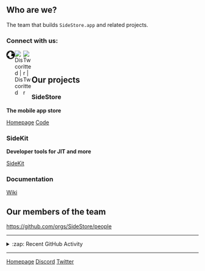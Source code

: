 <!-- 
Docs: How to use GitHub README and actions to auto-generate embedded content.
https://github.com/anuraghazra/github-readme-stats
https://www.youtube.com/watch?v=n6d4KHSKqGk
https://github.com/rahuldkjain/github-profile-readme-generator
 -->

## Who are we?

The team that builds `SideStore.app` and related projects.

### Connect with us:

<!--
[![Website](https://img.shields.io/website?label=sidestore.io&style=for-the-badge&url=https://sidestore.io)](https://sidestore.io)
[![Twitter Follow](https://img.shields.io/twitter/follow/sidestore_io?color=1DA1F2&logo=twitter&style=for-the-badge)](https://twitter.com/intent/follow?original_referer=https%3A%2F%2Fgithub.com%2Fsidestore&screen_name=sidestore)
[![GitHub Followers](https://img.shields.io/github/followers/sidestore?style=for-the-badge)]()
[![GitHub Sponsors](https://img.shields.io/github/sponsors/sidestore?style=for-the-badge
)]() 
-->

[<img align="left" alt="sidestore.io" width="22px" src="https://raw.githubusercontent.com/iconic/open-iconic/master/svg/globe.svg" />][website]
[<img align="left" alt="Discord | Discord" width="22px" src="https://cdn.jsdelivr.net/npm/simple-icons@v3/icons/discord.svg" />][discord]
[<img align="left" alt="Twitter | Twitter" width="22px" src="https://cdn.jsdelivr.net/npm/simple-icons@v3/icons/twitter.svg" />][twitter]

<br />
<br />

## Our projects

### SideStore

__The mobile app store__

[Homepage][website]
[Code][git.sidestore]

### SideKit

__Developer tools for JIT and more__

[SideKit][git.sidekit]

### Documentation

[Wiki][wiki]

## Our members of the team

https://github.com/orgs/SideStore/people

---

<details>
  <summary>:zap: Recent GitHub Activity</summary>

<!--START_SECTION:activity-->
1. 🗣 Commented on [#488](https://github.com/SideStore/SideStore/issues/488) in [SideStore/SideStore](https://github.com/SideStore/SideStore)
2. ❗️ Closed issue [#488](https://github.com/SideStore/SideStore/issues/488) in [SideStore/SideStore](https://github.com/SideStore/SideStore)
3. 🗣 Commented on [#488](https://github.com/SideStore/SideStore/issues/488) in [SideStore/SideStore](https://github.com/SideStore/SideStore)
4. 🗣 Commented on [#513](https://github.com/SideStore/SideStore/issues/513) in [SideStore/SideStore](https://github.com/SideStore/SideStore)
5. ❗️ Closed issue [#513](https://github.com/SideStore/SideStore/issues/513) in [SideStore/SideStore](https://github.com/SideStore/SideStore)
6. 🗣 Commented on [#488](https://github.com/SideStore/SideStore/issues/488) in [SideStore/SideStore](https://github.com/SideStore/SideStore)
7. 🗣 Commented on [#513](https://github.com/SideStore/SideStore/issues/513) in [SideStore/SideStore](https://github.com/SideStore/SideStore)
8. 🗣 Commented on [#513](https://github.com/SideStore/SideStore/issues/513) in [SideStore/SideStore](https://github.com/SideStore/SideStore)
9. ❗️ Opened issue [#513](https://github.com/SideStore/SideStore/issues/513) in [SideStore/SideStore](https://github.com/SideStore/SideStore)
10. ❗️ Closed issue [#512](https://github.com/SideStore/SideStore/issues/512) in [SideStore/SideStore](https://github.com/SideStore/SideStore)
11. 🗣 Commented on [#512](https://github.com/SideStore/SideStore/issues/512) in [SideStore/SideStore](https://github.com/SideStore/SideStore)
12. ❗️ Opened issue [#512](https://github.com/SideStore/SideStore/issues/512) in [SideStore/SideStore](https://github.com/SideStore/SideStore)
13. ❌ Closed PR [#265](https://github.com/SideStore/SideStore/pull/265) in [SideStore/SideStore](https://github.com/SideStore/SideStore)
14. ❗️ Closed issue [#410](https://github.com/SideStore/SideStore/issues/410) in [SideStore/SideStore](https://github.com/SideStore/SideStore)
15. 🎉 Merged PR [#508](https://github.com/SideStore/SideStore/pull/508) in [SideStore/SideStore](https://github.com/SideStore/SideStore)
16. ❌ Closed PR [#373](https://github.com/SideStore/SideStore/pull/373) in [SideStore/SideStore](https://github.com/SideStore/SideStore)
17. 🗣 Commented on [#477](https://github.com/SideStore/SideStore/issues/477) in [SideStore/SideStore](https://github.com/SideStore/SideStore)
18. 🗣 Commented on [#477](https://github.com/SideStore/SideStore/issues/477) in [SideStore/SideStore](https://github.com/SideStore/SideStore)
19. 🗣 Commented on [#511](https://github.com/SideStore/SideStore/issues/511) in [SideStore/SideStore](https://github.com/SideStore/SideStore)
20. 🗣 Commented on [#410](https://github.com/SideStore/SideStore/issues/410) in [SideStore/SideStore](https://github.com/SideStore/SideStore)
<!--END_SECTION:activity-->

</details>

---

[Homepage][patreon] [Discord][discord] [Twitter][twitter]

<!--
- [Patreon][patreon]
- [OpenCollective][opencollective]
- [YouTube][youtube]
-->

[website]: https://sidestore.io
[wiki]: https://wiki.sidestore.io
[twitter]: https://twitter.com/sidestore_io
[discord]: https://discord.gg/sidestore-949183273383395328
[youtube]: https://youtube.com/TODO
[patreon]: https://www.patreon.com/SideStore
[opencollective]: https://opencollective.com/TODO
[git.sidestore]: https://github.com/SideStore/SideStore/
[git.sidekit]: https://github.com/SideStore/SideKit

